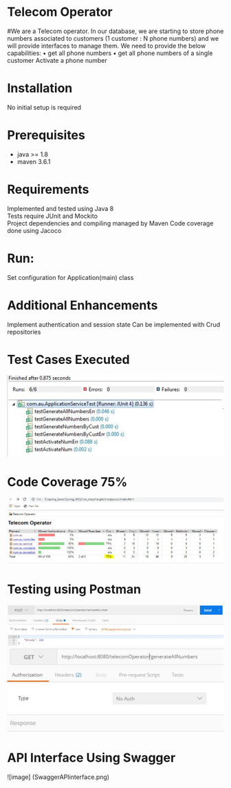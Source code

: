 Telecom Operator
===============
#We are a Telecom operator. In our database, we are starting to store phone numbers associated to customers (1 customer : N phone numbers) and we will provide interfaces to manage them.
We need to provide the below capabilities:
•	get all phone numbers
•	get all phone numbers of a single customer
Activate a phone number


# Installation
No initial setup is required

# Prerequisites
* java >= 1.8
* maven 3.6.1

# Requirements
Implemented and tested using Java 8<br>
Tests require JUnit and Mockito<br>
Project dependencies and compiling managed by Maven
Code coverage done using Jacoco

# Run:
Set configuration for Application(main) class

# Additional Enhancements

Implement authentication and session state
Can be implemented with Crud repositories

# Test Cases Executed
![image](TestCases.png)

# Code Coverage 75%
![image](CodeCoverage.png)

# Testing using Postman
![image](TestingUsingPostmanPost.png)
![image](TestingGet.png)    

# API Interface Using Swagger
![image] (SwaggerAPIinterface.png)
